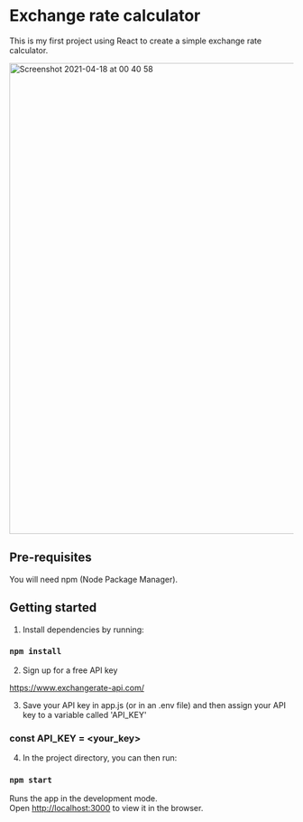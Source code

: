 # Exchange rate calculator

This is my first project using React to create a simple exchange rate calculator. 

<img width="834" alt="Screenshot 2021-04-18 at 00 40 58" src="https://user-images.githubusercontent.com/79051888/115129535-c9ac4b00-9fde-11eb-9604-d09a2a9527b1.png">

## Pre-requisites

You will need npm (Node Package Manager). 

## Getting started

1. Install dependencies by running:

### `npm install`

2. Sign up for a free API key 

https://www.exchangerate-api.com/

3. Save your API key in app.js (or in an .env file) and then assign your API key to a variable called 'API_KEY'

### const API_KEY = <your_key>

4. In the project directory, you can then run:

### `npm start`

Runs the app in the development mode.\
Open [http://localhost:3000](http://localhost:3000) to view it in the browser.


